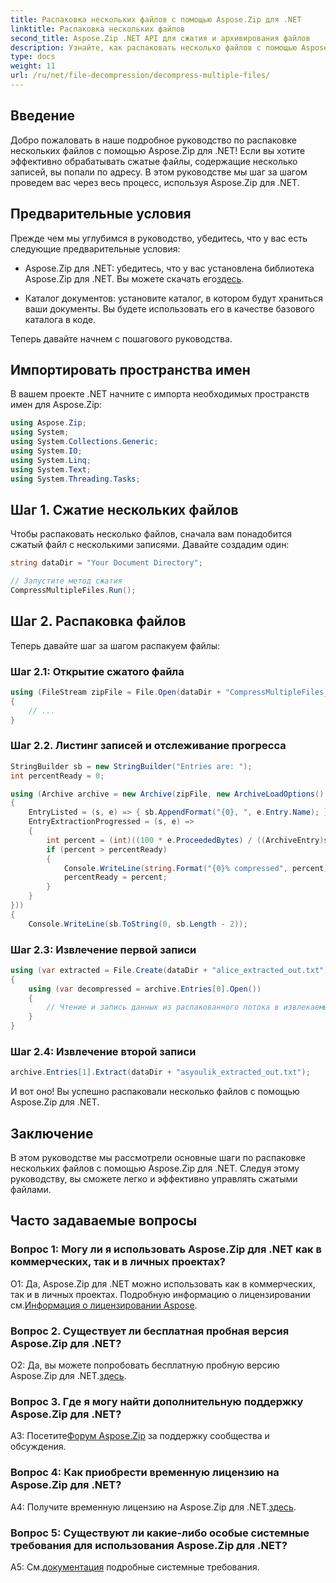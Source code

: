 ```yaml
---
title: Распаковка нескольких файлов с помощью Aspose.Zip для .NET
linktitle: Распаковка нескольких файлов
second_title: Aspose.Zip .NET API для сжатия и архивирования файлов
description: Узнайте, как распаковать несколько файлов с помощью Aspose.Zip для .NET. Следуйте нашему пошаговому руководству для эффективного управления файлами.
type: docs
weight: 11
url: /ru/net/file-decompression/decompress-multiple-files/
---
```

## Введение

Добро пожаловать в наше подробное руководство по распаковке нескольких файлов с помощью Aspose.Zip для .NET! Если вы хотите эффективно обрабатывать сжатые файлы, содержащие несколько записей, вы попали по адресу. В этом руководстве мы шаг за шагом проведем вас через весь процесс, используя Aspose.Zip для .NET.

## Предварительные условия

Прежде чем мы углубимся в руководство, убедитесь, что у вас есть следующие предварительные условия:

-  Aspose.Zip для .NET: убедитесь, что у вас установлена библиотека Aspose.Zip для .NET. Вы можете скачать его[здесь](https://releases.aspose.com/zip/net/).

- Каталог документов: установите каталог, в котором будут храниться ваши документы. Вы будете использовать его в качестве базового каталога в коде.

Теперь давайте начнем с пошагового руководства.

## Импортировать пространства имен

В вашем проекте .NET начните с импорта необходимых пространств имен для Aspose.Zip:

```csharp
using Aspose.Zip;
using System;
using System.Collections.Generic;
using System.IO;
using System.Linq;
using System.Text;
using System.Threading.Tasks;
```

## Шаг 1. Сжатие нескольких файлов

Чтобы распаковать несколько файлов, сначала вам понадобится сжатый файл с несколькими записями. Давайте создадим один:

```csharp
string dataDir = "Your Document Directory";

// Запустите метод сжатия
CompressMultipleFiles.Run();
```

## Шаг 2. Распаковка файлов

Теперь давайте шаг за шагом распакуем файлы:

### Шаг 2.1: Открытие сжатого файла

```csharp
using (FileStream zipFile = File.Open(dataDir + "CompressMultipleFiles_out.zip", FileMode.Open))
{
    // ...
}
```

### Шаг 2.2. Листинг записей и отслеживание прогресса

```csharp
StringBuilder sb = new StringBuilder("Entries are: ");
int percentReady = 0;

using (Archive archive = new Archive(zipFile, new ArchiveLoadOptions()
{
    EntryListed = (s, e) => { sb.AppendFormat("{0}, ", e.Entry.Name); },
    EntryExtractionProgressed = (s, e) =>
    {
        int percent = (int)((100 * e.ProceededBytes) / ((ArchiveEntry)s).UncompressedSize);
        if (percent > percentReady)
        {
            Console.WriteLine(string.Format("{0}% compressed", percent));
            percentReady = percent;
        }
    }
}))
{
    Console.WriteLine(sb.ToString(0, sb.Length - 2));
```

### Шаг 2.3: Извлечение первой записи

```csharp
using (var extracted = File.Create(dataDir + "alice_extracted_out.txt"))
{
    using (var decompressed = archive.Entries[0].Open())
    {
        // Чтение и запись данных из распакованного потока в извлекаемый файл.
    }
}
```

### Шаг 2.4: Извлечение второй записи

```csharp
archive.Entries[1].Extract(dataDir + "asyoulik_extracted_out.txt");
```

И вот оно! Вы успешно распаковали несколько файлов с помощью Aspose.Zip для .NET.

## Заключение

В этом руководстве мы рассмотрели основные шаги по распаковке нескольких файлов с помощью Aspose.Zip для .NET. Следуя этому руководству, вы сможете легко и эффективно управлять сжатыми файлами.

## Часто задаваемые вопросы

### Вопрос 1: Могу ли я использовать Aspose.Zip для .NET как в коммерческих, так и в личных проектах?

 О1: Да, Aspose.Zip для .NET можно использовать как в коммерческих, так и в личных проектах. Подробную информацию о лицензировании см.[Информация о лицензировании Aspose](https://purchase.aspose.com/buy).

### Вопрос 2. Существует ли бесплатная пробная версия Aspose.Zip для .NET?

 О2: Да, вы можете попробовать бесплатную пробную версию Aspose.Zip для .NET.[здесь](https://releases.aspose.com/zip/net).

### Вопрос 3. Где я могу найти дополнительную поддержку Aspose.Zip для .NET?

 A3: Посетите[Форум Aspose.Zip](https://forum.aspose.com/c/zip/37) за поддержку сообщества и обсуждения.

### Вопрос 4: Как приобрести временную лицензию на Aspose.Zip для .NET?

 A4: Получите временную лицензию на Aspose.Zip для .NET.[здесь](https://purchase.aspose.com/temporary-license/).

### Вопрос 5: Существуют ли какие-либо особые системные требования для использования Aspose.Zip для .NET?

 A5: См.[документация](https://reference.aspose.com/zip/net/) подробные системные требования.